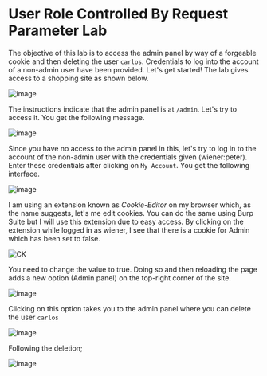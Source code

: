 # User Role Controlled By Request Parameter Lab
The objective of this lab is to access the admin panel by way of a forgeable cookie and then deleting the user `carlos`. Credentials to log into the account of a non-admin user have been provided. Let's get started!
The lab gives access to a shopping site as shown below.

![image](https://github.com/LadyCaldlow/LadyCaldlow.github.io/assets/162819648/1e79075e-78ad-4741-bdd4-3f72aa4d5764)


The instructions indicate that the admin panel is at `/admin`. Let's try to access it. You get the following message. 

![image](https://github.com/LadyCaldlow/LadyCaldlow.github.io/assets/162819648/5526dd06-73cc-4e94-b778-92707eaea898)

Since you have no access to the admin panel in this, let's try to log in to the account of the non-admin user with the credentials given (wiener:peter). Enter these credentials after clicking on `My Account`. You get the following interface.

![image](https://github.com/LadyCaldlow/LadyCaldlow.github.io/assets/162819648/6a75e30e-d4b4-48db-9fa9-b1892061bc97)

I am using an extension known as _Cookie-Editor_ on my browser which, as the name suggests, let's me edit cookies. You can do the same using Burp Suite but I will use this extension due to easy access. By clicking on the extension while logged in as wiener, I see that there is a cookie for Admin which has been set to false.

![CK](https://github.com/LadyCaldlow/LadyCaldlow.github.io/assets/162819648/b49aaebf-49d0-43c3-9d22-61070f327aed)

You need to change the value to true. Doing so and then reloading the page adds a new option (Admin panel) on the top-right corner of the site. 

![image](https://github.com/LadyCaldlow/LadyCaldlow.github.io/assets/162819648/caf2a631-705a-49e5-b3f6-610acb8dcdb8)

Clicking on this option takes you to the admin panel where you can delete the user `carlos`

![image](https://github.com/LadyCaldlow/LadyCaldlow.github.io/assets/162819648/3a7fe0f1-3baf-4fdb-88cb-0ad4cf4539b3)

Following the deletion;

![image](https://github.com/LadyCaldlow/LadyCaldlow.github.io/assets/162819648/73735f1d-a5a4-4020-a628-e82680cb439f)
